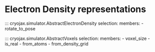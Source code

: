 # Electron Density representations

::: cryojax.simulator.AbstractElectronDensity
    selection:
        members:
            - rotate_to_pose

::: cryojax.simulator.AbstractVoxels
    selection:
        members:
            - voxel_size
            - is_real
            - from_atoms
            - from_density_grid